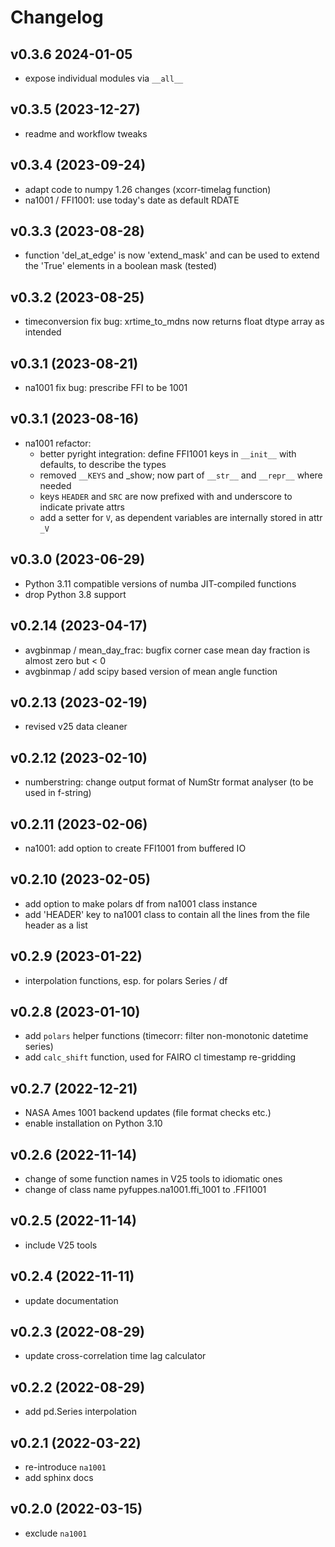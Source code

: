 # Changelog

## v0.3.6 2024-01-05

- expose individual modules via `__all__`

## v0.3.5 (2023-12-27)

- readme and workflow tweaks

## v0.3.4 (2023-09-24)

- adapt code to numpy 1.26 changes (xcorr-timelag function)
- na1001 / FFI1001: use today's date as default RDATE

## v0.3.3 (2023-08-28)

- function 'del_at_edge' is now 'extend_mask' and can be used to extend the 'True'
  elements in a boolean mask (tested)

## v0.3.2 (2023-08-25)

- timeconversion fix bug: xrtime_to_mdns now returns float dtype array as intended

## v0.3.1 (2023-08-21)

- na1001 fix bug: prescribe FFI to be 1001

## v0.3.1 (2023-08-16)

- na1001 refactor:
  - better pyright integration: define FFI1001 keys in `__init__` with defaults, to describe the types
  - removed `__KEYS` and \_show; now part of `__str__` and `__repr__` where needed
  - keys `HEADER` and `SRC` are now prefixed with and underscore to indicate private attrs
  - add a setter for `V`, as dependent variables are internally stored in attr `_V`

## v0.3.0 (2023-06-29)

- Python 3.11 compatible versions of numba JIT-compiled functions
- drop Python 3.8 support

## v0.2.14 (2023-04-17)

- avgbinmap / mean_day_frac: bugfix corner case mean day fraction is almost zero but < 0
- avgbinmap / add scipy based version of mean angle function

## v0.2.13 (2023-02-19)

- revised v25 data cleaner

## v0.2.12 (2023-02-10)

- numberstring: change output format of NumStr format analyser (to be used in f-string)

## v0.2.11 (2023-02-06)

- na1001: add option to create FFI1001 from buffered IO

## v0.2.10 (2023-02-05)

- add option to make polars df from na1001 class instance
- add 'HEADER' key to na1001 class to contain all the lines from the file header as a list

## v0.2.9 (2023-01-22)

- interpolation functions, esp. for polars Series / df

## v0.2.8 (2023-01-10)

- add `polars` helper functions (timecorr: filter non-monotonic datetime series)
- add `calc_shift` function, used for FAIRO cl timestamp re-gridding

## v0.2.7 (2022-12-21)

- NASA Ames 1001 backend updates (file format checks etc.)
- enable installation on Python 3.10

## v0.2.6 (2022-11-14)

- change of some function names in V25 tools to idiomatic ones
- change of class name pyfuppes.na1001.ffi_1001 to .FFI1001

## v0.2.5 (2022-11-14)

- include V25 tools

## v0.2.4 (2022-11-11)

- update documentation

## v0.2.3 (2022-08-29)

- update cross-correlation time lag calculator

## v0.2.2 (2022-08-29)

- add pd.Series interpolation

## v0.2.1 (2022-03-22)

- re-introduce `na1001`
- add sphinx docs

## v0.2.0 (2022-03-15)

- exclude `na1001`
